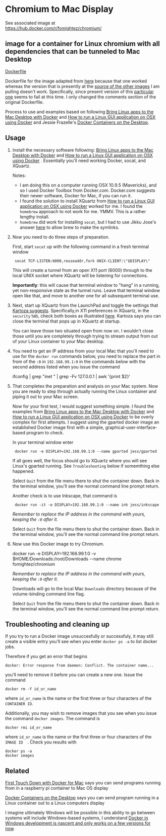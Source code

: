 Chromium to Mac Display
======================

See associated image at  
https://hub.docker.com/r/fomightez/chromium/


image for a container for Linux chromium with all dependencies that can be tunneled to Mac Desktop
-------------------------------

[Dockerfile](https://github.com/fomightez/dockerfiles/tree/master/mac_desktop/chrome)  

Dockerfile for the image adapted from [here](https://github.com/docker/docker/tree/b248de7e332b6e67b08a8981f68060e6ae629ccf/contrib/desktop-integration/chromium) because that one worked whereas the version that is presently at the [source of the other images](https://hub.docker.com/u/jess/) I am pulling doesn't work. Specifically, since present version of this [particular one](https://github.com/jessfraz/dockerfiles/blob/master/chromium/Dockerfile) seems to fail at this time. I only changed the comments section of the original Dockerfile.

Process to use and examples based on following [Bring Linux apps to the Mac Desktop with Docker](http://blog.alexellis.io/linux-desktop-on-mac/) and [How to run a Linux GUI application on OSX using Docker](http://kartoza.com/en/blog/how-to-run-a-linux-gui-application-on-osx-using-docker/) and Jessie Frazelle's [Docker Containers on the Desktop](https://blog.jessfraz.com/post/docker-containers-on-the-desktop/).

Usage
--------

1. Install the necessary software following: [Bring Linux apps to the Mac Desktop with Docker](http://blog.alexellis.io/linux-desktop-on-mac/) and [How to run a Linux GUI application on OSX using Docker](http://kartoza.com/en/blog/how-to-run-a-linux-gui-application-on-osx-using-docker/) . Essentially you'll need working Docker, socat, and XQuartz. 

	Notes:
	* I am doing this on a computer running OSX 10.9.5 (Mavericks), and so I used Docker Toolbox from Docker.com. Docker.com suggests their newer software, Docker for Mac, if you can run it.
	* I found the solution to install XQuartz from [How to run a Linux GUI application on OSX using Docker](http://kartoza.com/en/blog/how-to-run-a-linux-gui-application-on-osx-using-docker/) worked for me. I found the `homebrew` approach to not work for me. YMMV. This is a rather lengthy install.
	* `homebrew` did work for installing `socat`, but I had to use Jikku Jose's answer [here](http://stackoverflow.com/questions/26647412/homebrew-could-not-symlink-usr-local-bin-is-not-writable) to allow brew to make the symlinks.

2. Now you need to do three steps of preparation.

	First, start `socat` up with the following command in a fresh terminal window

		socat TCP-LISTEN:6000,reuseaddr,fork UNIX-CLIENT:\"$DISPLAY\"

	This will create a tunnel from an open X11 port (6000) through to the local UNIX socket where XQuartz will be listening for connections.

	**Importantly**: this will cause that terminal window to "hang" in a running, yet non-responsive state as the tunnel runs. Leave that terminal window open like that, and move to another one for all subsequent terminal use.

3. Next, start up XQuartz from the LaunchPad and toggle the settings that [Kartoza suggests](http://kartoza.com/en/blog/how-to-run-a-linux-gui-application-on-osx-using-docker/). Specifically,in X11 preferences in XQuartz, in the `security` tab, check both boxes as illustrated [here](http://kartoza.com/en/blog/how-to-run-a-linux-gui-application-on-osx-using-docker/). Kartoza says you can close the terminal that pops up in XQuartz at startup.

	You can leave those two situated open from now on. I wouldn't close those until you are completely through trying to stream output from out of your Linux container to your Mac desktop.

4. You need to get an IP address from your local Mac that you'll need to use for the `docker run` commands below, you need to replace the part in from of the `:0` in `192.168.99.1:0` in the commands below with the second address listed when you issue the command

	ifconfig | grep "inet " | grep -Fv 127.0.0.1 | awk '{print $2}'

5. That completes the preparation and analysis on your Mac system. Now you are ready to step through actually running the Linux container and piping it out to your Mac screen.

	Now for your first test, I would suggest something simple. I found the examples from [Bring Linux apps to the Mac Desktop with Docker](http://blog.alexellis.io/linux-desktop-on-mac/) and [How to run a Linux GUI application on OSX using Docker](http://kartoza.com/en/blog/how-to-run-a-linux-gui-application-on-osx-using-docker/) to be overly complex for first attempts. I suggest using the gparted docker image an established Docker image first with a simple, graphical-user-interface-based program to check.

	In your terminal window enter

		docker run -e DISPLAY=192.168.99.1:0 --name gparted jess/gparted

	If all goes well, the focus should go to XQuartz where you will see Linux's gparted running. See `Troubleshooting` below if somemthing else happened.

	Select `Quit` from the file menu there to shut the container down. Back in the terminal window, you'll see the normal command line prompt return.



	Another check is to use Inkscape, that command is

		docker run -it -e DISPLAY=192.168.99.1:0 --name ink jess/inkscape

	*Remember to replace the IP address in the command with yours, keeping the `:0` after it.*

	Select `Quit` from the file menu there to shut the container down. Back in the terminal window, you'll see the normal command line prompt return.

6. Now use this Docker image to try Chromium.

	docker run -e DISPLAY=192.168.99.1:0 -v $HOME/Downloads:/root/Downloads --name chrome fomightez/chromium

	*Remember to replace the IP address in the command with yours, keeping the `:0` after it.*

	Downloads will go to the local Mac `Downloads` directory because of the volume-binding command line flag.

	Select `Quit` from the file menu there to shut the container down. Back in the terminal window, you'll see the normal command line prompt return.


Troubleshooting and cleaning up
-------------------------------

If you try to run a Docker image unsuccesfully or successfuly, it may still create a visible entry you'll see when you enter `docker ps -a` to list docker jobs.

Therefore if you get an error that begins

	docker: Error response from daemon: Conflict. The container name...

you'll need to remove it before you can create a new one. Issue the command

	docker rm -f id_or_name

where `id_or_name` is the name or the first three or four characters of the `CONTAINER ID`.

Additionally, you may wish to remove images that you see when you issue the command `docker images`.
The command is

	docker rmi id_or_name

where `id_or_name` is the name or the first three or four characters of the `IMAGE ID  `.
Check you results with

	docker ps -a
	docker images


Related
-------

[First Touch Down with Docker for Mac](https://blog.hypriot.com/post/first-touch-down-with-docker-for-mac/) says you can send programs running from in a raspberry pi container to Mac OS display

[Docker Containers on the Desktop](https://blog.jessfraz.com/post/docker-containers-on-the-desktop/) says you can send program running in a Linux container out to a Linux computers display

I imagine ultimately Windows will be possible in this ability to go between systems will include Windows-based systems, I understand [Docker in Windows development is nascent and only works on a few versions for now](https://stefanscherer.github.io/run-linux-and-windows-containers-on-windows-10/).
